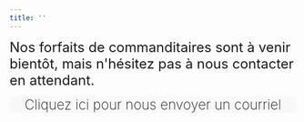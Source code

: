 ```yaml
---
title: ''
---
```

<font size="+2" > Nos forfaits de commanditaires sont à venir bientôt, mais n'hésitez pas à nous contacter en attendant.</font>

<div class="container">
	<div style="background-color: #f8f8f8;" class="bg-white text-center mx-2 px-4 py-10 flex flex-row justify-center items-center duration-300 transform h-full hover:-translate-y-1 hover:shadow-lg"> <a style="text-decoration:none; font-weight:200" href="mailto:montrealcup@gmail.com"><p style="text-align: center">
<font size="+2"> Cliquez ici pour nous envoyer un courriel </font> </p>
    </a> 
</div>
